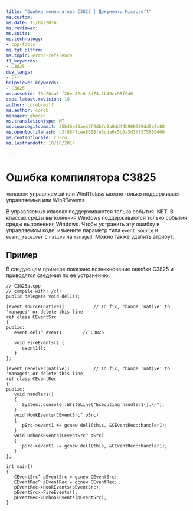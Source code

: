 ```yaml
---
title: "Ошибка компилятора C3825 | Документы Microsoft"
ms.custom: 
ms.date: 11/04/2016
ms.reviewer: 
ms.suite: 
ms.technology:
- cpp-tools
ms.tgt_pltfrm: 
ms.topic: error-reference
f1_keywords:
- C3825
dev_langs:
- C++
helpviewer_keywords:
- C3825
ms.assetid: 18e204a1-f26e-42c6-8d74-2b49cc95f940
caps.latest.revision: 10
author: corob-msft
ms.author: corob
manager: ghogen
ms.translationtype: MT
ms.sourcegitcommit: 35b46e23aeb5f4dbfd2a0dd44b906389dd5bfc88
ms.openlocfilehash: c3f8547cee8638fe5cda6c5b0a3d3ff375850406
ms.contentlocale: ru-ru
ms.lasthandoff: 10/10/2017

---
```

# <a name="compiler-error-c3825"></a>Ошибка компилятора C3825
«класс»: управляемый или WinRTclass можно только поддерживает управляемые или WinRTevents  
  
 В управляемых классах поддерживаются только события .NET. В классах среды выполнения Windows поддерживаются только события среды выполнения Windows. Чтобы устранить эту ошибку в управляемом коде, измените параметр типа `event_source` и `event_receiver` с `native` на `managed`. Можно также удалить атрибут.  
  
## <a name="example"></a>Пример  
 В следующем примере показано возникновение ошибки C3825 и приводятся сведения по ее устранению.  
  
```  
// C3825a.cpp  
// compile with: /clr  
public delegate void del1();  
  
[event_source(native)]           // To fix, change 'native' to 'managed' or delete this line  
ref class CEventSrc  
{  
public:  
   event del1^ event1;       // C3825  
  
   void FireEvents() {  
      event1();  
   }  
};  
  
[event_receiver(native)]         // To fix, change 'native' to 'managed' or delete this line  
ref class CEventRec  
{  
public:  
   void handler1()  
   {  
      System::Console::WriteLine("Executing handler1().\n");  
   }  
   void HookEvents(CEventSrc^ pSrc)   
   {  
      pSrc->event1 += gcnew del1(this, &CEventRec::handler1);  
   }  
   void UnhookEvents(CEventSrc^ pSrc)   
   {  
      pSrc->event1 -= gcnew del1(this, &CEventRec::handler1);  
   }  
};  
  
int main()   
{  
   CEventSrc^ pEventSrc = gcnew CEventSrc;  
   CEventRec^ pEventRec = gcnew CEventRec;  
   pEventRec->HookEvents(pEventSrc);  
   pEventSrc->FireEvents();  
   pEventRec->UnhookEvents(pEventSrc);  
}  
```
